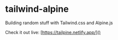 # tailwind-alpine
Building random stuff with Tailwind.css and Alpine.js

Check it out live: [https://tailpine.netlify.app/]()
